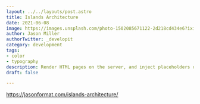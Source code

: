 ```yaml
---
layout: ../../layouts/post.astro
title: Islands Architecture
date: 2021-06-08
image: https://images.unsplash.com/photo-1502085671122-2d218cd434e6?ixid=MnwxMjA3fDB8MHxwaG90by1wYWdlfHx8fGVufDB8fHx8&ixlib=rb-1.2.1&auto=format&fit=crop&w=1698&q=80
author: Jason Miller
authorTwitter: _developit
category: development
tags:
- color
- typography
description: Render HTML pages on the server, and inject placeholders or slots around highly dynamic regions.
draft: false

---
```


https://jasonformat.com/islands-architecture/